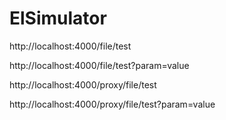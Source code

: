 ElSimulator
========

http://localhost:4000/file/test

http://localhost:4000/file/test?param=value

http://localhost:4000/proxy/file/test

http://localhost:4000/proxy/file/test?param=value